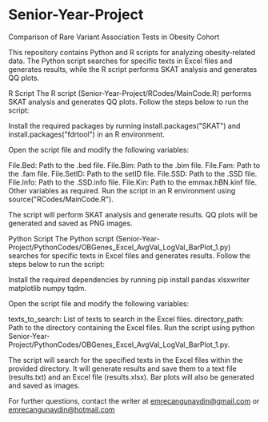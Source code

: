 # Senior-Year-Project
Comparison of Rare Variant Association Tests in Obesity Cohort

This repository contains Python and R scripts for analyzing obesity-related data. The Python script searches for specific texts in Excel files and generates results, while the R script performs SKAT analysis and generates QQ plots.

R Script
The R script (Senior-Year-Project/RCodes/MainCode.R) performs SKAT analysis and generates QQ plots. Follow the steps below to run the script:

Install the required packages by running install.packages("SKAT") and install.packages("fdrtool") in an R environment.

Open the script file and modify the following variables:

File.Bed: Path to the .bed file.
File.Bim: Path to the .bim file.
File.Fam: Path to the .fam file.
File.SetID: Path to the setID file.
File.SSD: Path to the .SSD file.
File.Info: Path to the .SSD.info file.
File.Kin: Path to the emmax.hBN.kinf file.
Other variables as required.
Run the script in an R environment using source("RCodes/MainCode.R").

The script will perform SKAT analysis and generate results. QQ plots will be generated and saved as PNG images.

Python Script
The Python script (Senior-Year-Project/PythonCodes/OBGenes_Excel_AvgVal_LogVal_BarPlot_1.py) searches for specific texts in Excel files and generates results. Follow the steps below to run the script:

Install the required dependencies by running pip install pandas xlsxwriter matplotlib numpy tqdm.

Open the script file and modify the following variables:

texts_to_search: List of texts to search in the Excel files.
directory_path: Path to the directory containing the Excel files.
Run the script using python Senior-Year-Project/PythonCodes/OBGenes_Excel_AvgVal_LogVal_BarPlot_1.py.

The script will search for the specified texts in the Excel files within the provided directory. It will generate results and save them to a text file (results.txt) and an Excel file (results.xlsx). Bar plots will also be generated and saved as images.

For further questions, contact the writer at emrecangunaydin@gmail.com or emrecangunaydin@hotmail.com

